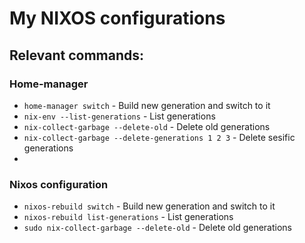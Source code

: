 # My NIXOS configurations

## Relevant commands:

### Home-manager
- `home-manager switch` - Build new generation and switch to it
- `nix-env --list-generations` - List generations
- `nix-collect-garbage --delete-old` - Delete old generations
- `nix-collect-garbage --delete-generations 1 2 3` - Delete sesific generations
- 

### Nixos configuration
- `nixos-rebuild switch` - Build new generation and switch to it
- `nixos-rebuild list-generations` - List generations
- `sudo nix-collect-garbage --delete-old` - Delete old generations
